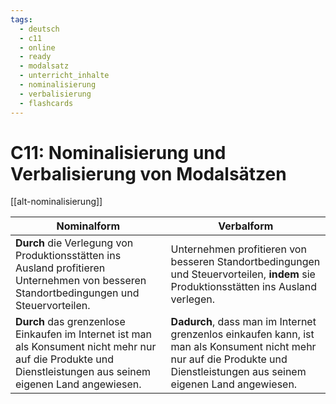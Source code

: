 ```yaml
---
tags:
  - deutsch
  - c11
  - online
  - ready
  - modalsatz
  - unterricht_inhalte
  - nominalisierung
  - verbalisierung
  - flashcards
---
```


# C11: Nominalisierung und Verbalisierung von Modalsätzen

[[alt-nominalisierung]]

| __Nominalform__                                                                                                                                                | __Verbalform__                                                                                                                                                              |
| -------------------------------------------------------------------------------------------------------------------------------------------------------------- | --------------------------------------------------------------------------------------------------------------------------------------------------------------------------- |
| __Durch__ die Verlegung von Produktionsstätten ins Ausland profitieren Unternehmen von besseren Standortbedingungen und Steuervorteilen.                       | Unternehmen profitieren von besseren Standortbedingungen und Steuervorteilen, __indem__ sie Produktionsstätten ins Ausland verlegen.                                        |
| __Durch__ das grenzenlose Einkaufen im Internet ist man als Konsument nicht mehr nur auf die Produkte und Dienstleistungen aus seinem eigenen Land angewiesen. | __Dadurch__, dass man im Internet grenzenlos einkaufen kann, ist man als Konsument nicht mehr nur auf die Produkte und Dienstleistungen aus seinem eigenen Land angewiesen. |
